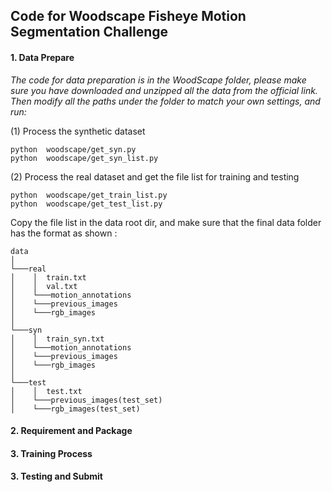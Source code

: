 
## Code for Woodscape Fisheye Motion Segmentation Challenge



#### 1. Data Prepare
*The code for data preparation is in the WoodScape folder, please make sure you have downloaded and unzipped all the data from the official link.*
*Then modify all the paths under the folder to match your own settings, and  run:*

(1)  Process the synthetic dataset

```shell
python  woodscape/get_syn.py
python  woodscape/get_syn_list.py
```
(2) Process the real dataset and get the file list for training and testing

```shell
python  woodscape/get_train_list.py
python  woodscape/get_test_list.py
```

Copy the file list in the data root dir, and make sure that the final data folder has the format as shown :

```
data
│
└───real
│    │  train.txt
│    │  val.txt 
│    └───motion_annotations
│    └───previous_images
│    └───rgb_images
│
└───syn
│    │  train_syn.txt
│    └───motion_annotations
│    └───previous_images
│    └───rgb_images
│   
└───test
│    │  test.txt
│    └───previous_images(test_set)
│    └───rgb_images(test_set)

```

#### 2. Requirement  and Package


#### 3. Training Process


#### 3. Testing and Submit
